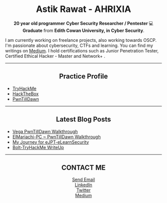 <h1 align='center'> Astik Rawat - AHRIXIA  </h1>

<p align='center'>
  <b>20 year old programmer</b>
  <b>Cyber Security Researcher / Pentester </b>💻 </br>
  <b>Graduate</b> from <b> Edith Cowan University, in Cyber Security</b>. </br>
</p>

I am currently working on freelance projects, also working towards OSCP. I'm passionate about cybersecurity, CTFs and learning. You can find my writings on [Medium](https://astikrawat.medium.com/). 
I hold certifications such as Junior Penetration Tester, Certified Ethical Hacker - Master and Network+ .

  ---
<h2 align='center'> Practice Profile </h2>

<!-- BLOG-POST-LIST:START -->
- [TryHackMe](https://tryhackme.com/p/ahrixia) 
- [HackTheBox](https://www.hackthebox.eu/home/users/profile/213035)
- [PwnTillDawn](https://online.pwntilldawn.com/Achievements/2048)
<!-- BLOG-POST-LIST:END -->

  ---
<h2 align='center'> Latest Blog Posts </h2>

<!-- BLOG-POST-LIST:START -->
- [Vega PwnTillDawn Walkthrough](https://astikrawat.medium.com/vega-pwntilldawn-walkthrough-e1fd01cbc473)
- [ElMariachi-PC ~ PwnTillDawn Walkthrough](https://astikrawat.medium.com/elmariachi-pc-pwntilldawn-walkthrough-7c8468bd836a)
- [My Journey for eJPT-eLearnSecurity](https://astikrawat.medium.com/my-journey-for-ejpt-elearnsecurity-79ef105959f0)
- [Bolt-TryHackMe WriteUp](https://astikrawat.medium.com/bolt-tryhackme-writeup-9497c28ec213)
<!-- BLOG-POST-LIST:END -->

<!--Blog Post Workflow repo : https://github.com/gautamkrishnar/blog-post-workflow -->
<!-- Thanks to Gautam for blog workflow -->
---
<h2 align='center'> CONTACT ME </h2>

<p align='center'>
  <a href = "mailto: astikrawat@outlook.com"> Send Email </a></br>
  <a href="https://www.linkedin.com/in/astikrawat/"> LinkedIn </a></br>
  <a href="https://twitter.com/ahrixia"> Twitter </a></br>
  <a href="https://astikrawat.medium.com"> Medium </a></br>
</p>
